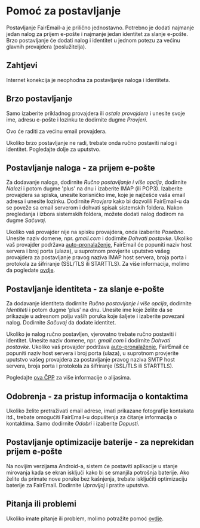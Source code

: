 # Pomoć za postavljanje

Postavljanje FairEmail-a je prilično jednostavno. Potrebno je dodati najmanje jedan nalog za prijem e-pošte i najmanje jedan identitet za slanje e-pošte. Brzo postavljanje će dodati nalog i identitet u jednom potezu za većinu glavnih provajdera (poslužitelja).

## Zahtjevi

Internet konekcija je neophodna za postavljanje naloga i identiteta.

## Brzo postavljanje

Samo izaberite prikladnog provajdera ili *ostale provajdere* i unesite svoje ime, adresu e-pošte i lozinku te dodirnite dugme *Provjeri*.

Ovo će raditi za većinu email provajdera.

Ukoliko brzo postavljanje ne radi, trebate onda ručno postaviti nalog i identitet. Pogledajte dolje za uputstvo.

## Postavljanje naloga - za prijem e-pošte

Za dodavanje naloga, dodirnite *Ručno postavljanje i više opcija*, dodirnite *Nalozi* i potom dugme 'plus' na dnu i izaberite IMAP (ili POP3). Izaberite provajdera sa spiska, unesite korisničko ime, koje je najčešće vaša email adresa i unesite lozinku. Dodirnite *Provjera* kako bi dozvolili FairEmail-u da se poveže sa email serverom i dohvati spisak sistemskih foldera. Nakon pregledanja i izbora sistemskih foldera, možete dodati nalog dodirom na dugme *Sačuvaj*.

Ukoliko vaš provajder nije na spisku provajdera, onda izaberite *Posebno*. Unesite naziv domene, npr. *gmail.com* i dodirnite *Dohvati postavke*. Ukoliko vaš provajder podržava [auto-pronalaženje](https://tools.ietf.org/html/rfc6186), FairEmail će popuniti naziv host servera i broj porta (ulaza), u suprotnom provjerite uputstvo vašeg provajdera za postavljanje pravog naziva IMAP host servera, broja porta i protokola za šifriranje (SSL/TLS ili STARTTLS). Za više informacija, molimo da pogledate [ovdje](https://github.com/M66B/FairEmail/blob/master/FAQ.md#authorizing-accounts).

## Postavljanje identiteta - za slanje e-pošte

Za dodavanje identiteta dodirnite *Ručno postavljanje i više opcija*, dodirnite *Identiteti* i potom dugme 'plus' na dnu. Unesite ime koje želite da se prikazuje u adresnom polju vaših poruka koje šaljete i izaberite povezani nalog. Dodirnite *Sačuvaj* da dodate identitet.

Ukoliko je nalog ručno postavljen, vjerovatno trebate ručno postaviti i identitet. Unesite naziv domene, npr. *gmail.com* i dodirnite *Dohvati postavke*. Ukoliko vaš provajder podržava [auto-pronalaženje](https://tools.ietf.org/html/rfc6186), FairEmail će popuniti naziv host servera i broj porta (ulaza), u suprotnom provjerite uputstvo vašeg provajdera za postavljanje pravog naziva SMTP host servera, broja porta i protokola za šifriranje (SSL/TLS ili STARTTLS).

Pogledajte [ova ČPP](https://github.com/M66B/FairEmail/blob/master/FAQ.md#FAQ9) za više informacije o alijasima.

## Odobrenja - za pristup informacija o kontaktima

Ukoliko želite pretraživati email adrese, imati prikazane fotografije kontakata itd., trebate omogućiti FairEmail-u dopuštenja za čitanje informacija o kontaktima. Samo dodirnite *Odobri* i izaberite *Dopusti*.

## Postavljanje optimizacije baterije - za neprekidan prijem e-pošte

Na novijim verzijama Android-a, sistem će postaviti aplikacije u stanje mirovanja kada se ekran isključi kako bi se smanjila potrošnja baterije. Ako želite da primate nove poruke bez kašnjenja, trebate isključiti optimizaciju baterije za FairEmail. Dodirnite *Upravljaj* i pratite uputstva.

## Pitanja ili problemi

Ukoliko imate pitanje ili problem, molimo potražite pomoć [ovdje](https://github.com/M66B/FairEmail/blob/master/FAQ.md).